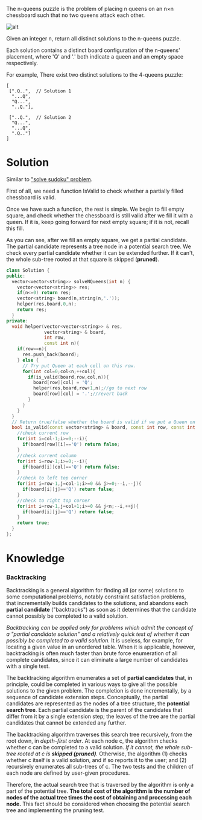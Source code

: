 The n-queens puzzle is the problem of placing n queens on an n×n chessboard such that no two queens attack each other.
  
![alt](https://leetcode.com/static/images/problemset/8-queens.png)

Given an integer n, return all distinct solutions to the n-queens puzzle.

Each solution contains a distinct board configuration of the n-queens' placement, where 'Q' and '.' both indicate a queen and an empty space respectively.

For example,
There exist two distinct solutions to the 4-queens puzzle:   
       
```
[
 [".Q..",  // Solution 1
  "...Q",
  "Q...",
  "..Q."],

 ["..Q.",  // Solution 2
  "Q...",
  "...Q",
  ".Q.."]
]
```

# Solution

Similar to ["solve sudoku" problem](https://github.com/YangLiuNYU/LeetCode/blob/master/cplusplus/037_Sudoku_Solver.md).

First of all, we need a function IsValid to check whether a partially filled chessboard is valid.

Once we have such a function, the rest is simple. We begin to fill empty square, and check whether the chessboard is still valid after we fill it with a queen. If it is, keep going forward for next empty square; if it is not, recall this fill.

As you can see, after we fill an empty square, we get a partial candidate. The partial candidate represents a tree node in a potential search tree. We check every partial candidate whether it can be extended further. If it can't, the whole sub-tree rooted at that square is skipped (__pruned__).
       
```cpp
class Solution {
public:
  vector<vector<string>> solveNQueens(int n) {
    vector<vector<string>> res;
    if(n<=0) return res;
    vector<string> board(n,string(n,'.'));
    helper(res,board,0,n);
    return res;
  }
private:
  void helper(vector<vector<string>> & res,
              vector<string> & board,
              int row,
              const int n){
    if(row==n){
      res.push_back(board);
    } else {
      // Try put Queen at each cell on this row.
      for(int col=0;col<n;++col){
        if(is_valid(board,row,col,n)){
          board[row][col] = 'Q';
          helper(res,board,row+1,n);//go to next row
          board[row][col] = '.';//revert back
        }
      }
    }
  }
  // Return true/false whether the board is valid if we put a Queen on this cell.
  bool is_valid(const vector<string> & board, const int row, const int col,const int n){
    //check current row
    for(int i=col-1;i>=0;--i){
      if(board[row][i]=='Q') return false;
    }
    //check current column
    for(int i=row-1;i>=0;--i){
      if(board[i][col]=='Q') return false;
    }
    //check to left top corner
    for(int i=row-1,j=col-1;i>=0 && j>=0;--i,--j){
      if(board[i][j]=='Q') return false;
    }
    //check to right top corner
    for(int i=row-1,j=col+1;i>=0 && j<n;--i,++j){
      if(board[i][j]=='Q') return false;
    }
    return true;
  }
};
```

# Knowledge

### Backtracking

Backtracking is a general algorithm for finding all (or some) solutions to some computational problems, notably constraint satisfaction problems, that incrementally builds candidates to the solutions, and abandons each __partial candidate__ ("backtracks") as soon as it determines that the candidate cannot possibly be completed to a valid solution.

_Backtracking can be applied only for problems which admit the concept of a "partial candidate solution" and a relatively quick test of whether it can possibly be completed to a valid solution._ It is useless, for example, for locating a given value in an unordered table. When it is applicable, however, backtracking is often much faster than brute force enumeration of all complete candidates, since it can eliminate a large number of candidates with a single test.
                                                                                         
The backtracking algorithm enumerates a set of __partial candidates__ that, in principle, could be completed in various ways to give all the possible solutions to the given problem. The completion is done incrementally, by a sequence of candidate extension steps.
Conceptually, the partial candidates are represented as the nodes of a tree structure, the __potential search tree__. Each partial candidate is the parent of the candidates that differ from it by a single extension step; the leaves of the tree are the partial candidates that cannot be extended any further.
                                                                                         
The backtracking algorithm traverses this search tree recursively, from the root down, in _depth-first order_. At each node c, the algorithm checks whether c can be completed to a valid solution. _If it cannot, the whole sub-tree rooted at c is __skipped (pruned)__._ Otherwise, the algorithm (1) checks whether c itself is a valid solution, and if so reports it to the user; and (2) recursively enumerates all sub-trees of c. The two tests and the children of each node are defined by user-given procedures.
                                                                                         
Therefore, the actual search tree that is traversed by the algorithm is only a part of the potential tree. __The total cost of the algorithm is the number of nodes of the actual tree times the cost of obtaining and processing each node.__ This fact should be considered when choosing the potential search tree and implementing the pruning test.                                                                                         
       
